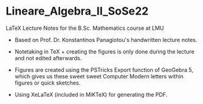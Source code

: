 # Lineare_Algebra_II_SoSe22
LaTeX Lecture Notes for the B.Sc. Mathematics course at LMU

* Based on Prof. Dr. Konstantinos Panagiotou's handwritten lecture notes.
* Notetaking in TeX + creating the figures is only done during the lecture and not edited afterwards.
* Figures are created using the PSTricks Export function of GeoGebra 5, which gives us these sweet sweet Computer Modern letters within figures or quick sketches.

* Using XeLaTeX (included in MiKTeX) for generating the PDF.
